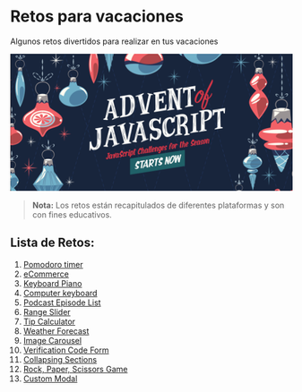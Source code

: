 # Retos para vacaciones
Algunos retos divertidos para realizar en tus vacaciones

<img src="./cover.png">

> **Nota:** Los retos están recapitulados de diferentes plataformas y son con fines educativos.

## Lista de Retos:

1. [Pomodoro timer](./01-pomodoro-timer/)
2. [eCommerce](./02-eCommerce/)
3. [Keyboard Piano](./03-keyboard-piano/)
4. [Computer keyboard](./04-computer-keyboard/)
5. [Podcast Episode List](./05-podcast-episode-list/)
6. [Range Slider](./06-range-slider/)
7. [Tip Calculator](./07-tip-calculator/)
8. [Weather Forecast](./08-weather-forecast/)
9. [Image Carousel](./09-image-carousel/)
10. [Verification Code Form](./10-verification-code-form/)
11. [Collapsing Sections](./11-collapsing-sections/)
12. [Rock, Paper, Scissors Game](./12-rock-paper-scissors-game/)
13. [Custom Modal](./13-custom-modal/)
